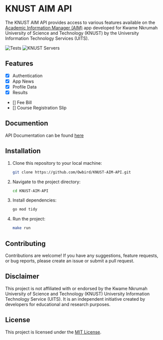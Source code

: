# KNUST AIM API

The KNUST AIM API provides access to various features available on the [Academic Information Manager (AIM)](https://aim.knust.edu.gh/) app developed for Kwame Nkrumah University of Science and Technology (KNUST) by the University Information Technology Services (UITS).

![Tests](https://github.com/Owbird/KNUST-AIM-API/actions/workflows/go.yml/badge.svg)
![KNUST Servers](https://knust-aim-api.fly.dev/api/v1/knust-server-status/badge)

## Features

- [x] Authentication
- [x] App News
- [x] Profile Data
- [x] Results
- [] Fee Bill
- [] Course Registration Slip

## Documention

API Documentation can be found [here](https://knust-aim-api.fly.dev/docs/index.html)

## Installation

1. Clone this repository to your local machine:

   ```bash
   git clone https://github.com/Owbird/KNUST-AIM-API.git
   ```

2. Navigate to the project directory:

   ```bash
   cd KNUST-AIM-API
   ```

3. Install dependencies:

   ```bash
   go mod tidy
   ```

4. Run the project:

   ```bash
   make run
   ```

## Contributing

Contributions are welcome! If you have any suggestions, feature requests, or bug reports, please create an issue or submit a pull request.

## Disclaimer

This project is not affiliated with or endorsed by the Kwame Nkrumah University of Science and Technology (KNUST) University Information Technology Service (UITS). It is an independent initiative created by developers for educational and research purposes.

## License

This project is licensed under the [MIT License](./LICENSE).
